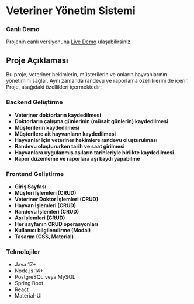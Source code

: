
# Veteriner Yönetim Sistemi

### Canlı Demo

Projenin canlı versiyonuna [Live Demo](https://veterinarysystem.netlify.app) ulaşabilirsiniz.

## Proje Açıklaması

Bu proje, veteriner hekimlerin, müşterilerin ve onların hayvanlarının yönetimini sağlar. Aynı zamanda randevu ve raporlama özelliklerini de içerir. Proje, aşağıdaki özellikleri içermektedir:

### Backend Geliştirme

- **Veteriner doktorların kaydedilmesi**
- **Doktorların çalışma günlerinin (müsait günlerin) kaydedilmesi**
- **Müşterilerin kaydedilmesi**
- **Müşterilere ait hayvanların kaydedilmesi**
- **Hayvanlar için veteriner hekimlere randevu oluşturulması**
- **Randevu oluştururken tarih ve saat girilmesi**
- **Hayvanlara uygulanmış aşıların tarihleriyle birlikte kaydedilmesi**
- **Rapor düzenleme ve raporlara aşı kaydı yapabilme**

### Frontend Geliştirme

- **Giriş Sayfası**
- **Müşteri İşlemleri (CRUD)**
- **Veteriner Doktor İşlemleri (CRUD)**
- **Hayvan İşlemleri (CRUD)**
- **Randevu İşlemleri (CRUD)**
- **Aşı İşlemleri (CRUD)**
- **Her sayfanın CRUD operasyonları**
- **Kullanıcı bilgilendirme (Modal)**
- **Tasarım (CSS, Material)**

### Teknolojiler

- Java 17+
- Node.js 14+
- PostgreSQL veya MySQL
- Spring Boot
- React
- Material-UI

